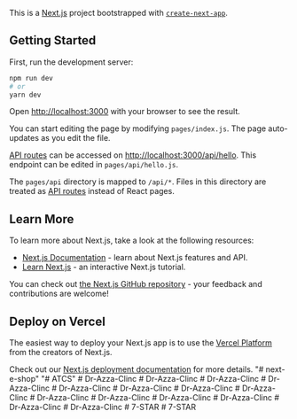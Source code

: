 This is a [Next.js](https://nextjs.org/) project bootstrapped with [`create-next-app`](https://github.com/vercel/next.js/tree/canary/packages/create-next-app).

## Getting Started

First, run the development server:

```bash
npm run dev
# or
yarn dev
```

Open [http://localhost:3000](http://localhost:3000) with your browser to see the result.

You can start editing the page by modifying `pages/index.js`. The page auto-updates as you edit the file.

[API routes](https://nextjs.org/docs/api-routes/introduction) can be accessed on [http://localhost:3000/api/hello](http://localhost:3000/api/hello). This endpoint can be edited in `pages/api/hello.js`.

The `pages/api` directory is mapped to `/api/*`. Files in this directory are treated as [API routes](https://nextjs.org/docs/api-routes/introduction) instead of React pages.

## Learn More

To learn more about Next.js, take a look at the following resources:

- [Next.js Documentation](https://nextjs.org/docs) - learn about Next.js features and API.
- [Learn Next.js](https://nextjs.org/learn) - an interactive Next.js tutorial.

You can check out [the Next.js GitHub repository](https://github.com/vercel/next.js/) - your feedback and contributions are welcome!

## Deploy on Vercel

The easiest way to deploy your Next.js app is to use the [Vercel Platform](https://vercel.com/new?utm_medium=default-template&filter=next.js&utm_source=create-next-app&utm_campaign=create-next-app-readme) from the creators of Next.js.

Check out our [Next.js deployment documentation](https://nextjs.org/docs/deployment) for more details.
"# next-e-shop" 
"# ATCS" 
#   D r - A z z a - C l i n c  
 #   D r - A z z a - C l i n c  
 #   D r - A z z a - C l i n c  
 #   D r - A z z a - C l i n c  
 #   D r - A z z a - C l i n c  
 #   D r - A z z a - C l i n c  
 #   D r - A z z a - C l i n c  
 #   D r - A z z a - C l i n c  
 #   D r - A z z a - C l i n c  
 #   D r - A z z a - C l i n c  
 #   D r - A z z a - C l i n c  
 #   D r - A z z a - C l i n c  
 #   D r - A z z a - C l i n c  
 #   D r - A z z a - C l i n c  
 #   7 - S T A R  
 #   7 - S T A R  
 